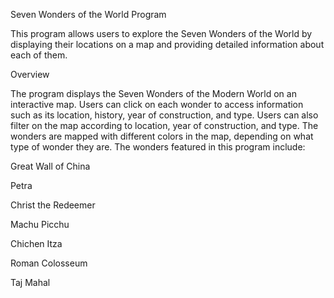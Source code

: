 Seven Wonders of the World Program

This program allows users to explore the Seven Wonders of the World by displaying their locations on a map and providing detailed information about each of them.

Overview

The program displays the Seven Wonders of the Modern World on an interactive map. Users can click on each wonder to access information such as its location, history, year of construction, and type. Users can also filter on the map according to location, year of construction, and type. The wonders are mapped with different colors in the map, depending on what type of wonder they are. The wonders featured in this program include:

Great Wall of China

Petra

Christ the Redeemer

Machu Picchu

Chichen Itza

Roman Colosseum

Taj Mahal
